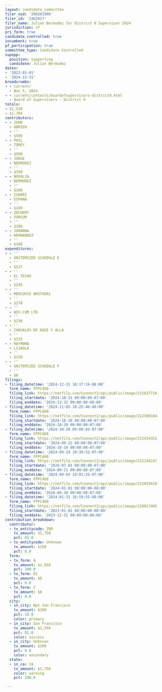 ```yaml
---
layout: candidate_committee
filer_nid: '208201996'
filer_id: '1462017'
filer_name: Julian Bermudez for District 9 Supervisor 2024
jurisdiction: sf
pri_form: true
candidate_controlled: true
incumbent: true
pf_participation: true
committee_type: Candidate Controlled
supopp:
  position: Supporting
  candidate: Julian Bermudez
dates:
- '2022-01-01'
- '2024-12-31'
breadcrumbs:
- - current/
  - Nov 5, 2024
- - current/contests/boardofsupervisors-district9.html
  - Board of Supervisors - District 9
totals:
- $1,910
- $1,704
contributors:
- - JOHN
  - OBRIEN
  - ''
  - $500
- - PHIL
  - TOMEY
  - ''
  - $500
- - JORGE
  - BERMUDEZ
  - ''
  - $350
- - NOEALIA
  - BERMUDEZ
  - ''
  - $100
- - ISWARI
  - ESPANA
  - ''
  - $100
- - ZACHERY
  - FORCUM
  - ''
  - $100
- - JOHANNA
  - HERNANDEZ
  - ''
  - $100
expenditures:
- - ''
  - UNITEMIZED SCHEDULE E
  - ''
  - $527
- - ''
  - EL TECHO
  - ''
  - $295
- - ''
  - MERCURIO BROTHERS
  - ''
  - $278
- - ''
  - WIX.COM LTD
  - ''
  - $230
- - ''
  - CHAVALOS DE AQUI Y ALLA
  - ''
  - $225
- - RAYMOND
  - LIZAOLA
  - ''
  - $150
- - ''
  - UNITEMIZED SCHEDULE F
  - ''
  - $0
filings:
- filing_datetime: '2024-12-31 10:17:24-08:00'
  form_name: FPPC460
  filing_link: https://netfile.com/Connect2/api/public/image/212637716
  filing_startdate: '2024-10-31 00:00:00-07:00'
  filing_enddate: '2024-12-31 00:00:00-08:00'
- filing_datetime: '2024-11-05 18:25:46-08:00'
  form_name: FPPC460
  filing_link: https://netfile.com/Connect2/api/public/image/212500184
  filing_startdate: '2024-10-20 00:00:00-07:00'
  filing_enddate: '2024-10-30 00:00:00-07:00'
- filing_datetime: '2024-10-28 09:00:43-07:00'
  form_name: FPPC460
  filing_link: https://netfile.com/Connect2/api/public/image/212434351
  filing_startdate: '2024-09-22 00:00:00-07:00'
  filing_enddate: '2024-10-19 00:00:00-07:00'
- filing_datetime: '2024-09-24 10:39:52-07:00'
  form_name: FPPC460
  filing_link: https://netfile.com/Connect2/api/public/image/212144247
  filing_startdate: '2024-07-01 00:00:00-07:00'
  filing_enddate: '2024-09-21 00:00:00-07:00'
- filing_datetime: '2024-09-03 19:01:25-07:00'
  form_name: FPPC460
  filing_link: https://netfile.com/Connect2/api/public/image/212029418
  filing_startdate: '2024-01-01 00:00:00-08:00'
  filing_enddate: '2024-06-30 00:00:00-07:00'
- filing_datetime: '2024-01-31 16:59:55-08:00'
  form_name: FPPC460
  filing_link: https://netfile.com/Connect2/api/public/image/210017405
  filing_startdate: '2023-01-01 00:00:00-08:00'
  filing_enddate: '2023-12-31 00:00:00-08:00'
contribution_breakdown:
  contributor:
  - tx_entitycode: IND
    tx_amount: $1,750
    pct: 92.0
  - tx_entitycode: Unknown
    tx_amount: $160
    pct: 8.0
  form:
  - tx_form: A
    tx_amount: $1,910
    pct: 100.0
  - tx_form: B1
    tx_amount: $0
    pct: 0.0
  - tx_form: C
    tx_amount: $0
    pct: 0.0
  city:
  - in_city: Not San Francisco
    tx_amount: $200
    pct: 10.0
    color: primary
  - in_city: San Francisco
    tx_amount: $1,550
    pct: 81.0
    color: success
  - in_city: Unknown
    tx_amount: $160
    pct: 8.0
    color: secondary
  state:
  - in_ca: CA
    tx_amount: $1,750
    color: warning
    pct: 100.0

---
```

